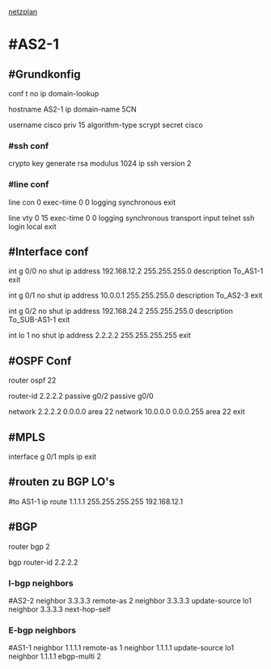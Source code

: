 [netzplan](../angabe/netzplan.md)
# #AS2-1

## #Grundkonfig
conf t
no ip domain-lookup

hostname AS2-1
ip domain-name 5CN

username cisco priv 15 algorithm-type scrypt secret cisco

### #ssh conf
crypto key generate rsa modulus 1024
ip ssh version 2


### #line conf

line con 0 
exec-time 0 0
logging synchronous
exit

line vty 0 15
exec-time 0 0
logging synchronous
transport input telnet ssh
login local
exit


## #Interface conf

int g 0/0
  no shut
  ip address 192.168.12.2 255.255.255.0
  description To_AS1-1
  exit

int g 0/1
  no shut
  ip address 10.0.0.1 255.255.255.0
  description To_AS2-3
  exit

int g 0/2
  no shut
  ip address 192.168.24.2 255.255.255.0
  description To_SUB-AS1-1
  exit

int lo 1
  no shut
  ip address 2.2.2.2 255.255.255.255
  exit

## #OSPF Conf

router ospf 22

router-id 2.2.2.2 
passive g0/2
passive g0/0

network 2.2.2.2 0.0.0.0 area 22
network 10.0.0.0 0.0.0.255 area 22
exit


## #MPLS
interface g 0/1
mpls ip
exit

## #routen zu BGP LO's

#to AS1-1
ip route 1.1.1.1 255.255.255.255 192.168.12.1


## #BGP
router bgp 2

bgp router-id 2.2.2.2

### **I**-bgp neighbors
#AS2-2
neighbor 3.3.3.3 remote-as 2
neighbor 3.3.3.3 update-source lo1
neighbor 3.3.3.3 next-hop-self


### **E**-bgp neighbors
#AS1-1
neighbor 1.1.1.1 remote-as 1
neighbor 1.1.1.1 update-source lo1
neighbor 1.1.1.1 ebgp-multi 2



